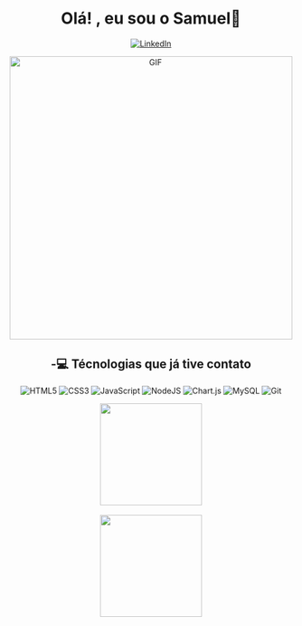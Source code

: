 <div align="center">
  
# Olá! , eu sou o Samuel👋
[![LinkedIn](https://img.shields.io/badge/LinkedIn-0077B5?style=for-the-badge&logo=linkedin&logoColor=white)](https://www.linkedin.com/in/samuelppaz/)
<div/>
  
<div align="center">
<img src="https://media.giphy.com/media/2IudUHdI075HL02Pkk/giphy.gif" alt="GIF" width="500px"/><br>

<div>

  ## -💻 Técnologias que já tive contato 


![HTML5](https://img.shields.io/badge/html5-%23E34F26.svg?style=for-the-badge&logo=html5&logoColor=white) 
![CSS3](https://img.shields.io/badge/css3-%231572B6.svg?style=for-the-badge&logo=css3&logoColor=white) 
![JavaScript](https://img.shields.io/badge/javascript-%23323330.svg?style=for-the-badge&logo=javascript&logoColor=%23F7DF1E) 
![NodeJS](https://img.shields.io/badge/node.js-6DA55F?style=for-the-badge&logo=node.js&logoColor=white) 
![Chart.js](https://img.shields.io/badge/chart.js-F5788D.svg?style=for-the-badge&logo=chart.js&logoColor=white) 
![MySQL](https://img.shields.io/badge/mysql-%2300000f.svg?style=for-the-badge&logo=mysql&logoColor=white) 
![Git](https://img.shields.io/badge/GIT-E44C30?style=for-the-badge&logo=git&logoColor=white)
</div>

<div>
  <a href="https://github.com/SamuelPazz/edit/main/README.md">
    <img height=180 src="https://github-readme-streak-stats.herokuapp.com/?user=SamuelPazz&theme=blue_navy&hide_border=false"/><br><br>
    <img height=180  src="https://github-readme-stats.vercel.app/api/top-langs?username=SamuelPazz&layout=compact&langs_count=8&card_width=320&theme=blue_navy"/>
  </a>
</div>


